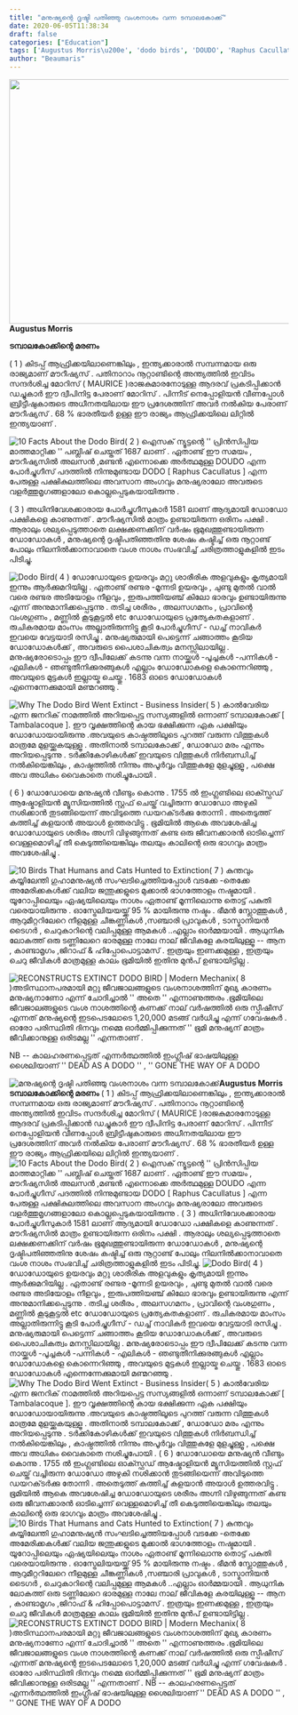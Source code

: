 ```yaml
---
title: "മനുഷ്യന്റെ ദൃഷ്ടി പതിഞ്ഞു വംശനാശം വന്ന ടമ്പാലകോക്ക്"
date: 2020-06-05T11:38:34
draft: false
categories: ["Education"]
tags: ['Augustus Morris\u200e', 'dodo birds', 'DOUDO', 'Raphus Cacullatus']
author: "Beaumaris"
---
```


<strong><a href="https://wordpress-972788-3403151.cloudwaysapps.com/augustus-morris-post-about-dodo-birds/276486/china-india-pm-border-issue-13" rel="attachment wp-att-276487"><img class="alignleft size-full wp-image-276487" src="https://cdn.boolokam.com/articles/2020/06/china-india-pm-border-issue-12.jpg" alt="" width="845" height="440" /></a>Augustus Morris</strong>

<strong>ടമ്പാലകോക്കിന്റെ മരണം</strong>

( 1 ) കിടപ്പ് ആഫ്രിക്കയിലാണെങ്കിലും , ഇന്ത്യക്കാരാൽ സമ്പന്നമായ ഒരു രാജ്യമാണ് മൗറീഷ്യസ് . പതിനാറാം നൂറ്റാണ്ടിന്റെ അന്ത്യത്തിൽ ഇവിടം സന്ദർശിച്ച മോറിസ് ( MAURICE )രാജകുമാരനോടുള്ള ആദരവ് പ്രകടിപ്പിക്കാൻ ഡച്ചുകാർ ഈ ദ്വീപിനിട്ട പേരാണ് മോറിസ് . പിന്നീട് നെപ്പോളിയൻ വീണപ്പോൾ ബ്രിട്ടീഷുകാരുടെ അധീനതയിലായ ഈ പ്രദേശത്തിന് അവർ നൽകിയ പേരാണ് മൗറീഷ്യസ് . 68 % ഭാരതീയർ ഉള്ള ഈ രാജ്യം ആഫ്രിക്കയിലെ ലിറ്റിൽ ഇന്ത്യയാണ് .

<img src="https://www.thoughtco.com/thmb/uwZdPFpaN_scM5fDl8h-BowuEhQ=/3414x2561/smart/filters:no_upscale()/dodo-skeleton-HP1619-001-59a83f640d327a00109f0af7.jpg" alt="10 Facts About the Dodo Bird" />( 2 ) ഐസക് ന്യൂട്ടന്റെ '' പ്രിൻസിപ്പിയ മാത്തമാറ്റിക്ക '' പബ്ലിഷ് ചെയ്തത് 1687 ലാണ് . ഏതാണ്ട് ഈ സമയം , മൗറീഷ്യസിൽ അലസൻ ,മണ്ടൻ എന്നൊക്കെ അർത്ഥമുള്ള DOUDO എന്ന പോർച്ചുഗീസ് പദത്തിൽ നിന്നുമുണ്ടായ DODO [ Raphus Cacullatus ] എന്ന പേരുള്ള പക്ഷികുലത്തിലെ അവസാന അംഗവും മനുഷ്യരാലോ അവരുടെ വളർത്തുമൃഗങ്ങളാലോ കൊല്ലപ്പെടുകയായിരുന്നു .

( 3 ) അധിനിവേശക്കാരായ പോർച്ചുഗീസുകാർ 1581 ലാണ് ആദ്യമായി ഡോഡോ പക്ഷികളെ കാണുന്നത് . മൗറീഷ്യസിൽ മാത്രം ഉണ്ടായിരുന്ന ഒരിനം പക്ഷി . ആരാലും ശല്യപ്പെടുത്താതെ ലക്ഷക്കണക്കിന് വർഷം ഭൂമുഖത്തുണ്ടായിരുന്ന ഡോഡോകൾ , മനുഷ്യന്റെ ദൃഷ്ടിപതിഞ്ഞതിനു ശേഷം കഷ്ടിച്ച് ഒരു നൂറ്റാണ്ട് പോലും നിലനിൽക്കാനാവാതെ വംശ നാശം സംഭവിച്ച് ചരിത്രത്താളുകളിൽ ഇടം പിടിച്ചു.

<img src="https://secureservercdn.net/198.71.233.44/exr.2cb.myftpupload.com/wp-content/uploads/2019/08/dodo_bird_large.jpg" alt="Dodo Bird" />( 4 ) ഡോഡോയുടെ ഉയരവും മറ്റു ശാരീരിക അളവുകളും കൃത്യമായി ഇന്നും ആർക്കുമറിയില്ല . ഏതാണ്ട് രണ്ടര -മൂന്നടി ഉയരവും , ചുണ്ടു മുതൽ വാൽ വരെ രണ്ടര അടിയോളം നീളവും , ഇരുപത്തിയഞ്ച് കിലോ ഭാരവും ഉണ്ടായിരുന്നു എന്ന് അനുമാനിക്കപ്പെടുന്നു . തടിച്ച ശരീരം , അലസഗമനം , പ്രാവിന്റെ വംശഗുണം , മണ്ണിൽ കൂടുകൂട്ടൽ etc ഡോഡോയുടെ പ്രത്യേകതകളാണ് . രുചികരമായ മാംസം അല്ലാതിരുന്നിട്ടു കൂടി പോർച്ചുഗീസ് - ഡച്ച് നാവികർ ഇവയെ വേട്ടയാടി രസിച്ചു . മനുഷ്യരുമായി പെട്ടെന്ന് ചങ്ങാത്തം കൂടിയ ഡോഡോകൾക്ക് , അവരുടെ പൈശാചികത്വം മനസ്സിലായില്ല . മനുഷ്യരോടൊപ്പം ഈ ദ്വീപിലേക്ക് കടന്നു വന്ന നായ്ക്കൾ -പൂച്ചകൾ -പന്നികൾ - എലികൾ - ഞണ്ടുതീനിക്കുരങ്ങുകൾ എല്ലാം ഡോഡോകളെ കൊന്നെറിഞ്ഞു , അവയുടെ മുട്ടകൾ ഇല്ലായ്മ ചെയ്തു . 1683 ഓടെ ഡോഡോകൾ എന്നെന്നേക്കുമായി മണ്മറഞ്ഞു .

<img src="https://i.insider.com/516d1ac669bedd855000000a?width=1100&amp;format=jpeg&amp;auto=webp" alt="Why The Dodo Bird Went Extinct - Business Insider" />( 5 ) കാൽവേരിയ എന്ന ജനറിക് നാമത്തിൽ അറിയപ്പെട്ട സസ്യങ്ങളിൽ ഒന്നാണ് ടമ്പാലകോക്ക് [ Tambalacoque ]. ഈ വൃക്ഷത്തിന്റെ കായ ഭക്ഷിക്കുന്ന ഏക പക്ഷിയും ഡോഡോയായിരുന്നു .അവയുടെ കാഷ്ഠത്തിലൂടെ പുറത്ത് വരുന്ന വിത്തുകൾ മാത്രമേ മുളയ്ക്കുകയുള്ളൂ . അതിനാൽ ടമ്പാലകോക്ക് , ഡോഡോ മരം എന്നും അറിയപ്പെടുന്നു . ടര്‍ക്കികോഴികള്‍ക്ക് ഇവയുടെ വിത്തുകൾ നിർബന്ധിച്ച് നൽകിയെങ്കിലും , കാഷ്ഠത്തിൽ നിന്നും അപൂർവ്വം വിത്തുകളേ മുളച്ചുള്ളൂ , പക്ഷെ അവ അധികം വൈകാതെ നശിച്ചുപോയി .

( 6 ) ഡോഡോയെ മനുഷ്യൻ വീണ്ടും കൊന്നു . 1755 ൽ ഇംഗ്ലണ്ടിലെ ഓക്സ്ഫഡ് ആഷ്മോളിയൻ മ്യൂസിയത്തിൽ സ്റ്റഫ് ചെയ്ത് വച്ചിരുന്ന ഡോഡോ അഴുകി നശിക്കാൻ തുടങ്ങിയെന്ന് അവിടുത്തെ ഡയറക്‌ടർക്കു തോന്നി . അതെടുത്ത് കത്തിച്ച് കളയാൻ അയാൾ ഉത്തരവിട്ടു . ഭൂമിയിൽ ആകെ അവശേഷിച്ച ഡോഡോയുടെ ശരീരം അഗ്നി വിഴുങ്ങുന്നത് കണ്ട ഒരു ജീവനക്കാരൻ ഓടിച്ചെന്ന് വെള്ളമൊഴിച്ച് തീ കെടുത്തിയെങ്കിലും തലയും കാലിന്റെ ഒരു ഭാഗവും മാത്രം അവശേഷിച്ചു .

<img src="https://www.thoughtco.com/thmb/f44Qm7k8lLSmtADgbReRrutEUWY=/1600x1200/smart/filters:no_upscale()/Dodo-birds-5c71cc4846e0fb0001f87cde.jpg" alt="10 Birds That Humans and Cats Hunted to Extinction" />( 7 ) കുന്തവും കയ്യിലേന്തി ഗുഹാമനുഷ്യൻ സംഘടിച്ചെത്തിയപ്പോൾ വടക്കേ -തെക്കേ അമേരിക്കകൾക്ക് വലിയ ജന്തുക്കളുടെ മുക്കാൽ ഭാഗത്തോളം നഷ്ടമായി . യൂറോപ്പിലെയും ഏഷ്യയിലെയും നാശം ഏതാണ്ട് മൂന്നിലൊന്നു തൊട്ട് പകുതി വരെയായിരുന്നു . ഓസ്ട്രേലിയയയ്ക്ക് 95 % മായിരുന്നു നഷ്ടം . ഭീമൻ സ്ലോത്തുകൾ , ആറുമീറ്ററിലേറെ നീളമുള്ള ചീങ്കണ്ണികൾ ,സഞ്ചാരി പ്രാവുകൾ , ടാസ്മാനിയൻ ടൈഗർ , ചെറുകാറിന്റെ വലിപ്പമുള്ള ആമകൾ ..എല്ലാം ഓർമ്മയായി . ആധുനിക ലോകത്ത് ഒരു ടണ്ണിലേറെ ഭാരമുള്ള നാലേ നാല് ജീവികളേ കരയിലുള്ളൂ -- ആന , കാണ്ടാമൃഗം ,ജിറാഫ് &amp; ഹിപ്പോപൊട്ടാമസ് . ഇത്രയും ഇണക്കമുള്ള , ഇത്രയും ചെറു ജീവികൾ മാത്രമുള്ള കാലം ഭൂമിയിൽ ഇതിനു മുൻപ് ഉണ്ടായിട്ടില്ല .

<img src="https://blog.modernmechanix.com/mags/PopularScience/10-1931/dodo_bird.jpg" alt="RECONSTRUCTS EXTINCT DODO BIRD | Modern Mechanix" />( 8 )അടിസ്ഥാനപരമായി മറ്റു ജീവജാലങ്ങളുടെ വംശനാശത്തിന് മുഖ്യ കാരണം മനുഷ്യനാണോ എന്ന് ചോദിച്ചാൽ '' അതെ '' എന്നാണുത്തരം .ഭൂമിയിലെ ജീവജാലങ്ങളുടെ വംശ നാശത്തിന്റെ കണക്ക് നാല് വർഷത്തിൽ ഒരു സ്പീഷീസ് എന്നത് മനുഷ്യന്റെ ഇടപെടലോടെ 1,20,000 മടങ്ങ് വർധിച്ചു എന്ന് ഗവേഷകർ . ഓരോ പരിസ്ഥിതി ദിനവും നമ്മെ ഓർമ്മിപ്പിക്കുന്നത് '' ഭൂമി മനുഷ്യന് മാത്രം ജീവിക്കാനുള്ള ഒരിടമല്ല '' എന്നതാണ് .

NB -- കാലഹരണപ്പെട്ടത് എന്നർത്ഥത്തിൽ ഇംഗ്ലീഷ് ഭാഷയിലുള്ള ശൈലിയാണ് '' DEAD AS A DODO '' , '' GONE THE WAY OF A DODO


![മനുഷ്യന്റെ ദൃഷ്ടി പതിഞ്ഞു വംശനാശം വന്ന ടമ്പാലകോക്ക്](https://cdn.boolokam.com/articles/2020/06/china-india-pm-border-issue-12.jpg)**[](https://wordpress-972788-3403151.cloudwaysapps.com/augustus-morris-post-about-dodo-birds/276486/china-india-pm-border-issue-13)Augustus Morris** **ടമ്പാലകോക്കിന്റെ മരണം** ( 1 ) കിടപ്പ് ആഫ്രിക്കയിലാണെങ്കിലും , ഇന്ത്യക്കാരാൽ സമ്പന്നമായ ഒരു രാജ്യമാണ് മൗറീഷ്യസ് . പതിനാറാം നൂറ്റാണ്ടിന്റെ അന്ത്യത്തിൽ ഇവിടം സന്ദർശിച്ച മോറിസ് ( MAURICE )രാജകുമാരനോടുള്ള ആദരവ് പ്രകടിപ്പിക്കാൻ ഡച്ചുകാർ ഈ ദ്വീപിനിട്ട പേരാണ് മോറിസ് . പിന്നീട് നെപ്പോളിയൻ വീണപ്പോൾ ബ്രിട്ടീഷുകാരുടെ അധീനതയിലായ ഈ പ്രദേശത്തിന് അവർ നൽകിയ പേരാണ് മൗറീഷ്യസ് . 68 % ഭാരതീയർ ഉള്ള ഈ രാജ്യം ആഫ്രിക്കയിലെ ലിറ്റിൽ ഇന്ത്യയാണ് . ![10 Facts About the Dodo Bird](https://www.thoughtco.com/thmb/uwZdPFpaN_scM5fDl8h-BowuEhQ=/3414x2561/smart/filters:no_upscale\(\)/dodo-skeleton-HP1619-001-59a83f640d327a00109f0af7.jpg)( 2 ) ഐസക് ന്യൂട്ടന്റെ '' പ്രിൻസിപ്പിയ മാത്തമാറ്റിക്ക '' പബ്ലിഷ് ചെയ്തത് 1687 ലാണ് . ഏതാണ്ട് ഈ സമയം , മൗറീഷ്യസിൽ അലസൻ ,മണ്ടൻ എന്നൊക്കെ അർത്ഥമുള്ള DOUDO എന്ന പോർച്ചുഗീസ് പദത്തിൽ നിന്നുമുണ്ടായ DODO [ Raphus Cacullatus ] എന്ന പേരുള്ള പക്ഷികുലത്തിലെ അവസാന അംഗവും മനുഷ്യരാലോ അവരുടെ വളർത്തുമൃഗങ്ങളാലോ കൊല്ലപ്പെടുകയായിരുന്നു . ( 3 ) അധിനിവേശക്കാരായ പോർച്ചുഗീസുകാർ 1581 ലാണ് ആദ്യമായി ഡോഡോ പക്ഷികളെ കാണുന്നത് . മൗറീഷ്യസിൽ മാത്രം ഉണ്ടായിരുന്ന ഒരിനം പക്ഷി . ആരാലും ശല്യപ്പെടുത്താതെ ലക്ഷക്കണക്കിന് വർഷം ഭൂമുഖത്തുണ്ടായിരുന്ന ഡോഡോകൾ , മനുഷ്യന്റെ ദൃഷ്ടിപതിഞ്ഞതിനു ശേഷം കഷ്ടിച്ച് ഒരു നൂറ്റാണ്ട് പോലും നിലനിൽക്കാനാവാതെ വംശ നാശം സംഭവിച്ച് ചരിത്രത്താളുകളിൽ ഇടം പിടിച്ചു. ![Dodo Bird](https://secureservercdn.net/198.71.233.44/exr.2cb.myftpupload.com/wp-content/uploads/2019/08/dodo_bird_large.jpg)( 4 ) ഡോഡോയുടെ ഉയരവും മറ്റു ശാരീരിക അളവുകളും കൃത്യമായി ഇന്നും ആർക്കുമറിയില്ല . ഏതാണ്ട് രണ്ടര -മൂന്നടി ഉയരവും , ചുണ്ടു മുതൽ വാൽ വരെ രണ്ടര അടിയോളം നീളവും , ഇരുപത്തിയഞ്ച് കിലോ ഭാരവും ഉണ്ടായിരുന്നു എന്ന് അനുമാനിക്കപ്പെടുന്നു . തടിച്ച ശരീരം , അലസഗമനം , പ്രാവിന്റെ വംശഗുണം , മണ്ണിൽ കൂടുകൂട്ടൽ etc ഡോഡോയുടെ പ്രത്യേകതകളാണ് . രുചികരമായ മാംസം അല്ലാതിരുന്നിട്ടു കൂടി പോർച്ചുഗീസ് - ഡച്ച് നാവികർ ഇവയെ വേട്ടയാടി രസിച്ചു . മനുഷ്യരുമായി പെട്ടെന്ന് ചങ്ങാത്തം കൂടിയ ഡോഡോകൾക്ക് , അവരുടെ പൈശാചികത്വം മനസ്സിലായില്ല . മനുഷ്യരോടൊപ്പം ഈ ദ്വീപിലേക്ക് കടന്നു വന്ന നായ്ക്കൾ -പൂച്ചകൾ -പന്നികൾ - എലികൾ - ഞണ്ടുതീനിക്കുരങ്ങുകൾ എല്ലാം ഡോഡോകളെ കൊന്നെറിഞ്ഞു , അവയുടെ മുട്ടകൾ ഇല്ലായ്മ ചെയ്തു . 1683 ഓടെ ഡോഡോകൾ എന്നെന്നേക്കുമായി മണ്മറഞ്ഞു . ![Why The Dodo Bird Went Extinct - Business Insider](https://i.insider.com/516d1ac669bedd855000000a?width=1100&format=jpeg&auto=webp)( 5 ) കാൽവേരിയ എന്ന ജനറിക് നാമത്തിൽ അറിയപ്പെട്ട സസ്യങ്ങളിൽ ഒന്നാണ് ടമ്പാലകോക്ക് [ Tambalacoque ]. ഈ വൃക്ഷത്തിന്റെ കായ ഭക്ഷിക്കുന്ന ഏക പക്ഷിയും ഡോഡോയായിരുന്നു .അവയുടെ കാഷ്ഠത്തിലൂടെ പുറത്ത് വരുന്ന വിത്തുകൾ മാത്രമേ മുളയ്ക്കുകയുള്ളൂ . അതിനാൽ ടമ്പാലകോക്ക് , ഡോഡോ മരം എന്നും അറിയപ്പെടുന്നു . ടര്‍ക്കികോഴികള്‍ക്ക് ഇവയുടെ വിത്തുകൾ നിർബന്ധിച്ച് നൽകിയെങ്കിലും , കാഷ്ഠത്തിൽ നിന്നും അപൂർവ്വം വിത്തുകളേ മുളച്ചുള്ളൂ , പക്ഷെ അവ അധികം വൈകാതെ നശിച്ചുപോയി . ( 6 ) ഡോഡോയെ മനുഷ്യൻ വീണ്ടും കൊന്നു . 1755 ൽ ഇംഗ്ലണ്ടിലെ ഓക്സ്ഫഡ് ആഷ്മോളിയൻ മ്യൂസിയത്തിൽ സ്റ്റഫ് ചെയ്ത് വച്ചിരുന്ന ഡോഡോ അഴുകി നശിക്കാൻ തുടങ്ങിയെന്ന് അവിടുത്തെ ഡയറക്‌ടർക്കു തോന്നി . അതെടുത്ത് കത്തിച്ച് കളയാൻ അയാൾ ഉത്തരവിട്ടു . ഭൂമിയിൽ ആകെ അവശേഷിച്ച ഡോഡോയുടെ ശരീരം അഗ്നി വിഴുങ്ങുന്നത് കണ്ട ഒരു ജീവനക്കാരൻ ഓടിച്ചെന്ന് വെള്ളമൊഴിച്ച് തീ കെടുത്തിയെങ്കിലും തലയും കാലിന്റെ ഒരു ഭാഗവും മാത്രം അവശേഷിച്ചു . ![10 Birds That Humans and Cats Hunted to Extinction](https://www.thoughtco.com/thmb/f44Qm7k8lLSmtADgbReRrutEUWY=/1600x1200/smart/filters:no_upscale\(\)/Dodo-birds-5c71cc4846e0fb0001f87cde.jpg)( 7 ) കുന്തവും കയ്യിലേന്തി ഗുഹാമനുഷ്യൻ സംഘടിച്ചെത്തിയപ്പോൾ വടക്കേ -തെക്കേ അമേരിക്കകൾക്ക് വലിയ ജന്തുക്കളുടെ മുക്കാൽ ഭാഗത്തോളം നഷ്ടമായി . യൂറോപ്പിലെയും ഏഷ്യയിലെയും നാശം ഏതാണ്ട് മൂന്നിലൊന്നു തൊട്ട് പകുതി വരെയായിരുന്നു . ഓസ്ട്രേലിയയയ്ക്ക് 95 % മായിരുന്നു നഷ്ടം . ഭീമൻ സ്ലോത്തുകൾ , ആറുമീറ്ററിലേറെ നീളമുള്ള ചീങ്കണ്ണികൾ ,സഞ്ചാരി പ്രാവുകൾ , ടാസ്മാനിയൻ ടൈഗർ , ചെറുകാറിന്റെ വലിപ്പമുള്ള ആമകൾ ..എല്ലാം ഓർമ്മയായി . ആധുനിക ലോകത്ത് ഒരു ടണ്ണിലേറെ ഭാരമുള്ള നാലേ നാല് ജീവികളേ കരയിലുള്ളൂ -- ആന , കാണ്ടാമൃഗം ,ജിറാഫ് & ഹിപ്പോപൊട്ടാമസ് . ഇത്രയും ഇണക്കമുള്ള , ഇത്രയും ചെറു ജീവികൾ മാത്രമുള്ള കാലം ഭൂമിയിൽ ഇതിനു മുൻപ് ഉണ്ടായിട്ടില്ല . ![RECONSTRUCTS EXTINCT DODO BIRD | Modern Mechanix](https://blog.modernmechanix.com/mags/PopularScience/10-1931/dodo_bird.jpg)( 8 )അടിസ്ഥാനപരമായി മറ്റു ജീവജാലങ്ങളുടെ വംശനാശത്തിന് മുഖ്യ കാരണം മനുഷ്യനാണോ എന്ന് ചോദിച്ചാൽ '' അതെ '' എന്നാണുത്തരം .ഭൂമിയിലെ ജീവജാലങ്ങളുടെ വംശ നാശത്തിന്റെ കണക്ക് നാല് വർഷത്തിൽ ഒരു സ്പീഷീസ് എന്നത് മനുഷ്യന്റെ ഇടപെടലോടെ 1,20,000 മടങ്ങ് വർധിച്ചു എന്ന് ഗവേഷകർ . ഓരോ പരിസ്ഥിതി ദിനവും നമ്മെ ഓർമ്മിപ്പിക്കുന്നത് '' ഭൂമി മനുഷ്യന് മാത്രം ജീവിക്കാനുള്ള ഒരിടമല്ല '' എന്നതാണ് . NB -- കാലഹരണപ്പെട്ടത് എന്നർത്ഥത്തിൽ ഇംഗ്ലീഷ് ഭാഷയിലുള്ള ശൈലിയാണ് '' DEAD AS A DODO '' , '' GONE THE WAY OF A DODO
